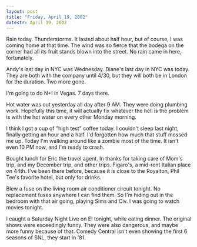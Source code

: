 ```yaml
---
layout: post
title: "Friday, April 19, 2002"
datestr: April 19, 2002
---
```


Rain today. Thunderstorms. It lasted about half hour, but of course, I was
coming home at that time. The wind was so fierce that the bodega on the corner
had all its fruit stands blown into the street. No rain came in here, fortunately.

Andy's last day in NYC was Wednesday. Diane's last day in NYC was today. They
are both with the company until 4/30, but they will both be in London for the
duration. Two more gone.

I'm going to do N+I in Vegas. 7 days there.

Hot water was out yesterday all day after 9 AM. They were doing plumbing work.
Hopefully this time, it will actually fix whatever the hell is the problem is
with the hot water on every other Monday morning.

I think I got a cup of "high test" coffee today. I couldn't sleep
last night, finally getting an hour and a half. I'd forgotten how much that
stuff messed me up. Today I'm walking around like a zombie most of the time.
It isn't even 10 PM now, and I'm ready to crash.

Bought lunch for Eric the travel agent. In thanks for taking care of Mom's
trip, and my December trip, and other trips. Figaro's, a mid-rent Italian place
on 44th. I've been there before, because it is close to the Royalton, Phil Tee's
favorite hotel, but only for drinks.

Blew a fuse on the living room air conditioner circuit tonight. No replacement
fuses anywhere I can find them. So I'm hiding out in the bedroom with that air
going, playing Sims and Civ. I was going to watch movies tonight.

I caught a Saturday Night Live on E! tonight, while eating dinner. The original
shows were exceedingly funny. They were also dangerous, and maybe more funny
because of that. Comedy Central isn't even showing the first 6 seasons of SNL,
they start in '81.

